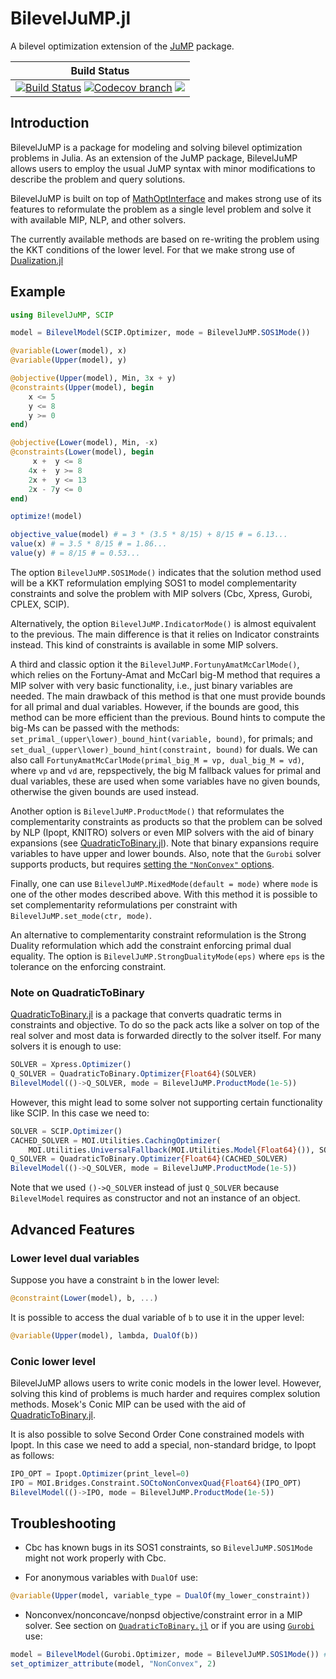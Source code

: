# BilevelJuMP.jl

A bilevel optimization extension of the [JuMP](https://github.com/JuMP-dev/JuMP.jl) package.

| **Build Status** |
|:----------------:|
| [![Build Status][build-img]][build-url] [![Codecov branch][codecov-img]][codecov-url] [![](https://img.shields.io/badge/docs-latest-blue.svg)](https://joaquimg.github.io/BilevelJuMP.jl/dev/)|


[build-img]: https://github.com/joaquimg/BilevelJuMP.jl/workflows/CI/badge.svg?branch=master
[build-url]: https://github.com/joaquimg/BilevelJuMP.jl/actions?query=workflow%3ACI
[codecov-img]: http://codecov.io/github/joaquimg/BilevelJuMP.jl/coverage.svg?branch=master
[codecov-url]: http://codecov.io/github/joaquimg/BilevelJuMP.jl?branch=master

## Introduction

BilevelJuMP is a package for modeling and solving bilevel optimization problems in Julia. As an extension of the JuMP package, BilevelJuMP allows users to employ the usual JuMP syntax with minor modifications to describe the problem and query solutions.

BilevelJuMP is built on top of [MathOptInterface](https://github.com/JuMP-dev/MathOptInterface.jl) and makes strong use of its features to reformulate the problem as a single level problem and solve it with available MIP, NLP, and other solvers.

The currently available methods are based on re-writing the problem using the KKT conditions of the lower level. For that we make strong use of [Dualization.jl](https://github.com/JuMP-dev/Dualization.jl)

## Example

```julia
using BilevelJuMP, SCIP

model = BilevelModel(SCIP.Optimizer, mode = BilevelJuMP.SOS1Mode())

@variable(Lower(model), x)
@variable(Upper(model), y)

@objective(Upper(model), Min, 3x + y)
@constraints(Upper(model), begin
    x <= 5
    y <= 8
    y >= 0
end)

@objective(Lower(model), Min, -x)
@constraints(Lower(model), begin
     x +  y <= 8
    4x +  y >= 8
    2x +  y <= 13
    2x - 7y <= 0
end)

optimize!(model)

objective_value(model) # = 3 * (3.5 * 8/15) + 8/15 # = 6.13...
value(x) # = 3.5 * 8/15 # = 1.86...
value(y) # = 8/15 # = 0.53...
```

The option `BilevelJuMP.SOS1Mode()` indicates that the solution method used
will be a KKT reformulation emplying SOS1 to model complementarity constraints
and solve the problem with MIP solvers (Cbc, Xpress, Gurobi, CPLEX, SCIP).

Alternatively, the option `BilevelJuMP.IndicatorMode()` is almost equivalent to
the previous. The main difference is that it relies on Indicator constraints
instead. This kind of constraints is available in some MIP solvers.

A third and classic option it the `BilevelJuMP.FortunyAmatMcCarlMode()`, which
relies on the Fortuny-Amat and McCarl big-M method that requires a MIP solver
with very basic functionality, i.e., just binary variables are needed.
The main drawback of this method is that one must provide bounds for all primal
and dual variables. However, if the bounds are good, this method can be more
efficient than the previous. Bound hints to compute the big-Ms can be passed
with the methods: `set_primal_(upper\lower)_bound_hint(variable, bound)`, for primals;
and `set_dual_(upper\lower)_bound_hint(constraint, bound)` for duals.
We can also call `FortunyAmatMcCarlMode(primal_big_M = vp, dual_big_M = vd)`,
where `vp` and `vd` are, repspectively, the big M fallback values for primal
and dual variables, these are used when some variables have no given bounds,
otherwise the given bounds are used instead.

Another option is `BilevelJuMP.ProductMode()` that reformulates the
complementarity constraints as products so that the problem can be solved by
NLP (Ipopt, KNITRO) solvers or even MIP solvers with the aid of binary
expansions
(see [QuadraticToBinary.jl](https://github.com/joaquimg/QuadraticToBinary.jl)).
Note that binary expansions require variables to have upper and lower bounds.
Also, note that the `Gurobi` solver supports products, but requires [setting the
`"NonConvex"` options](https://github.com/jump-dev/Gurobi.jl#using-gurobi-v90-and-you-got-an-error-like-q-not-psd).

Finally, one can use `BilevelJuMP.MixedMode(default = mode)` where `mode` is one
of the other modes described above. With this method it is possible to set
complementarity reformulations per constraint with `BilevelJuMP.set_mode(ctr, mode)`.

An alternative to complementarity constraint reformulation is the Strong Duality
reformulation which add the constraint enforcing primal dual equality. The option
is `BilevelJuMP.StrongDualityMode(eps)` where `eps` is the tolerance on the enforcing
constraint.

### Note on QuadraticToBinary

[QuadraticToBinary.jl](https://github.com/joaquimg/QuadraticToBinary.jl) is a
package that converts quadratic terms in constraints and objective. To do so
the pack acts like a solver on top of the real solver and most data is forwarded
directly to the solver itself. For many solvers it is enough to use:

```julia
SOLVER = Xpress.Optimizer()
Q_SOLVER = QuadraticToBinary.Optimizer{Float64}(SOLVER)
BilevelModel(()->Q_SOLVER, mode = BilevelJuMP.ProductMode(1e-5))
```

However, this might lead to some solver not supporting certain functionality like SCIP.
In this case we need to:

```julia
SOLVER = SCIP.Optimizer()
CACHED_SOLVER = MOI.Utilities.CachingOptimizer(
    MOI.Utilities.UniversalFallback(MOI.Utilities.Model{Float64}()), SOLVER)
Q_SOLVER = QuadraticToBinary.Optimizer{Float64}(CACHED_SOLVER)
BilevelModel(()->Q_SOLVER, mode = BilevelJuMP.ProductMode(1e-5))
```
Note that we used `()->Q_SOLVER` instead of just `Q_SOLVER` because `BilevelModel`
requires as constructor and not an instance of an object.

## Advanced Features

### Lower level dual variables

Suppose you have a constraint `b` in the lower level:

```julia
@constraint(Lower(model), b, ...)
```

It is possible to access the dual variable of `b` to use it in the upper level:

```julia
@variable(Upper(model), lambda, DualOf(b))
```

### Conic lower level

BilevelJuMP allows users to write conic models in the lower level. However,
solving this kind of problems is much harder and requires complex solution
methods. Mosek's Conic MIP can be used with the aid of
[QuadraticToBinary.jl](https://github.com/joaquimg/QuadraticToBinary.jl).

It is also possible to solve Second Order Cone constrained models with Ipopt.
In this case we need to add a special, non-standard bridge, to Ipopt as follows:

```julia
IPO_OPT = Ipopt.Optimizer(print_level=0)
IPO = MOI.Bridges.Constraint.SOCtoNonConvexQuad{Float64}(IPO_OPT)
BilevelModel(()->IPO, mode = BilevelJuMP.ProductMode(1e-5))
```

## Troubleshooting

* Cbc has known bugs in its SOS1 constraints, so `BilevelJuMP.SOS1Mode` might
not work properly with Cbc.

* For anonymous variables with `DualOf` use:
```julia
@variable(Upper(model, variable_type = DualOf(my_lower_constraint))
```

* Nonconvex/nonconcave/nonpsd objective/constraint error in a MIP solver.
See section on
[`QuadraticToBinary.jl`](#note-on-quadratictobinary)
or if you are using
[`Gurobi`](https://github.com/jump-dev/Gurobi.jl#using-gurobi-v90-and-you-got-an-error-like-q-not-psd)
use:
```julia
model = BilevelModel(Gurobi.Optimizer, mode = BilevelJuMP.SOS1Mode()) #or other mode
set_optimizer_attribute(model, "NonConvex", 2)
```
